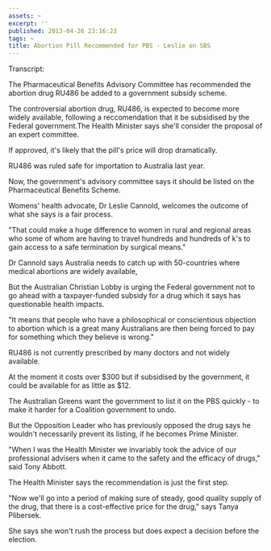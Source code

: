 ```yaml
---
assets: ~
excerpt: ''
published: 2013-04-26 23:16:23
tags: ~
title: Abortion Pill Recommended for PBS - Leslie on SBS
---
```

Transcript:

The Pharmaceutical Benefits Advisory Committee has recommended the abortion drug RU486 be added to a government subsidy scheme.

The controversial abortion drug, RU486, is expected to become more widely available, following a reccomendation that it be subsidised by the Federal government.The Health Minister says she'll consider the proposal of an expert committee.

If approved, it's likely that the pill's price will drop dramatically.

RU486 was ruled safe for importation to Australia last year.

Now, the government's advisory committee says it should be listed on the Pharmaceutical Benefits Scheme.

Womens' health advocate, Dr Leslie Cannold, welcomes the outcome of what she says is a fair process.

"That could make a huge difference to women in rural and regional areas who some of whom are having to travel hundreds and hundreds of k's to gain access to a safe termination by surgical means."

Dr Cannold says Australia needs to catch up with 50-countries where medical abortions are widely available,

But the Australian Christian Lobby is urging the Federal government not to go ahead with a taxpayer-funded subsidy for a drug which it says has questionable health impacts.

"It means that people who have a philosophical or conscientious objection to abortion which is a great many Australians are then being forced to pay for something which they believe is wrong."

RU486 is not currently prescribed by many doctors and not widely available.

At the moment it costs over $300 but if subsidised by the government, it could be available for as little as $12.

The Australian Greens want the government to list it on the PBS quickly - to make it harder for a Coalition government to undo.

But the Opposition Leader who has previously opposed the drug says he wouldn't necessarily prevent its listing, if he becomes Prime Minister.

"When I was the Health Minister we invariably took the advice of our professional advisers when it came to the safety and the efficacy of drugs," said Tony Abbott.

The Health Minister says the recommendation is just the first step.

"Now we'll go into a period of making sure of steady, good quality supply of the drug, that there is a cost-effective price for the drug," says Tanya Plibersek.

She says she won't rush the process but does expect a decision before the election.